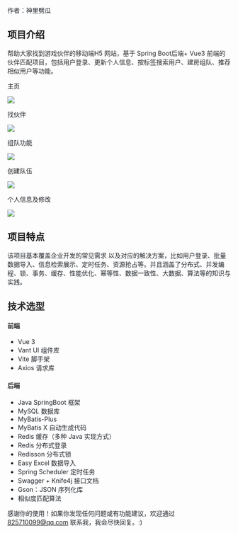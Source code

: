 <font style="color:rgb(31, 35, 40);">作者：神里劈瓜</font>

## 项目介绍
<font style="color:rgba(0, 0, 0, 0.85);">帮助大家找到游戏伙伴的移动端H5 网站，基于 Spring Boot后端+ Vue3 前端的伙伴匹配项目，包括用户登录、更新个人信息、按标签搜索用户、建房组队、推荐相似用户等功能。</font>

主页

![](https://cdn.nlark.com/yuque/0/2025/png/54472557/1745664048212-b381938f-a021-4a6e-b191-3bfef54573cf.png)

<font style="color:rgb(31, 35, 40);">找伙伴</font>

![](https://cdn.nlark.com/yuque/0/2025/png/54472557/1745664072204-b6f489d4-5388-4452-b3b5-abd29c518436.png)

<font style="color:rgb(31, 35, 40);">组队功能</font>

![](https://cdn.nlark.com/yuque/0/2025/png/54472557/1745664141722-468d6dea-9155-4b3a-8320-79e432521842.png)

创建队伍

![](https://cdn.nlark.com/yuque/0/2025/png/54472557/1745664104710-9bf320b5-bcbc-4d10-ad53-fd6b7e907851.png)

<font style="color:rgb(31, 35, 40);">个人信息及修改</font>

![](https://cdn.nlark.com/yuque/0/2025/png/54472557/1745664302674-2e0132e1-9ad1-4290-a2ad-f481586551ca.png)



## 项目特点
<font style="color:rgb(31, 35, 40);">该项目基本覆盖企业开发的常见需求 以及对应的解决方案，比如用户登录、批量数据导入、信息检索展示、定时任务、资源抢占等。并且涵盖了分布式、并发编程、锁、事务、缓存、性能优化、幂等性、数据一致性、大数据、算法等的知识与实践。</font>

## <font style="color:rgba(0, 0, 0, 0.85);">技术选型</font>
#### <font style="color:rgba(0, 0, 0, 0.85);">前端</font>
+ <font style="color:rgb(31, 35, 40);">Vue 3</font>
+ <font style="color:rgb(31, 35, 40);">Vant UI 组件库</font>
+ <font style="color:rgb(31, 35, 40);">Vite 脚手架</font>
+ <font style="color:rgb(31, 35, 40);">Axios 请求库</font>

#### <font style="color:rgba(0, 0, 0, 0.85);">后端</font>
+ <font style="color:rgb(31, 35, 40);">Java SpringBoot 框架</font>
+ <font style="color:rgb(31, 35, 40);">MySQL 数据库</font>
+ <font style="color:rgb(31, 35, 40);">MyBatis-Plus</font>
+ <font style="color:rgb(31, 35, 40);">MyBatis X 自动生成代码</font>
+ <font style="color:rgb(31, 35, 40);">Redis 缓存（多种 Java 实现方式）</font>
+ <font style="color:rgb(31, 35, 40);">Redis 分布式登录</font>
+ <font style="color:rgb(31, 35, 40);">Redisson 分布式锁</font>
+ <font style="color:rgb(31, 35, 40);">Easy Excel 数据导入</font>
+ <font style="color:rgb(31, 35, 40);">Spring Scheduler 定时任务</font>
+ <font style="color:rgb(31, 35, 40);">Swagger + Knife4j 接口文档</font>
+ <font style="color:rgb(31, 35, 40);">Gson：JSON 序列化库</font>
+ <font style="color:rgb(31, 35, 40);">相似度匹配算法</font>

<font style="color:rgb(31, 35, 40);"></font>

<font style="color:rgb(31, 35, 40);">感谢你的使用！如果你发现任何问题或有功能建议，欢迎通过 </font>[825710099@qq.com](mailto:825710099@qq.com)<font style="color:rgb(31, 35, 40);"> 联系我，我会尽快回复。:)</font>

